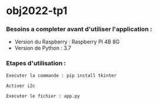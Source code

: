 # obj2022-tp1

### Besoins a completer avant d'utiliser l'application :
- Version du Raspberry : Raspberry PI 4B 8G
- Version de Python : 3.7

### Etapes d'utilisation :

```
Executer la commande : pip install tkinter
```
```
Activer i2c
```
```
Executer le fichier : app.py
```